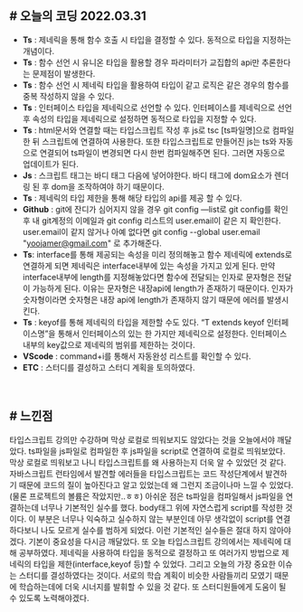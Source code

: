 ## # 오늘의 코딩 2022.03.31
- **Ts** : 제네릭을 통해 함수 호출 시 타입을 결정할 수 있다. 동적으로 타입을 지정하는 개념이다.
- **Ts** : 함수 선언 시 유니온 타입을 활용할 경우 파라미터가 교집합의 api만 추론한다는 문제점이 발생한다.
- **Ts** : 함수 선언 시 제네릭 타입을 활용하여 타입이 같고 로직은 같은 경우의 함수를 중복 작성하지 않을 수 있다.
- **Ts** : 인터페이스 타입을 제네릭으로 선언할 수 있다. 인터페이스를 제네릭으로 선언 후 속성의 타입을 제네릭으로 설정하면 동적으로 타입을 지정할 수 있다.
- **Ts** : html문서와 연결할 때는 타입스크립트 작성 후 js로 tsc [ts파일명]으로 컴파일한 뒤 스크립트에 연결하여 사용한다. 또한 타입스크립트로 만들어진 js는 ts와 자동으로 연결되어 ts파일이 변경되면 다시 한번 컴파일해주면 된다. 그러면 자동으로 업데이트가 된다.
- **Js** : 스크립트 태그는 바디 태그 다음에 넣어야한다. 바디 태그에 dom요소가 렌더링 된 후 dom을 조작하여야 하기 때문이다.
- **Ts** : 제네릭의 타입 제한을 통해 해당 타입의 api를 제공 할 수 있다.
- **Github** : git에 잔디가 심어지지 않을 경우 git config —list로 git config를 확인 후 내 git계정의 이메일과 git config 리스트의 user.email이 같은 지 확인한다. user.email이 같지 않거나 아예 없다면 git config --global user.email "yoojamer@gmail.com" 로 추가해준다.
- **Ts**: interface를 통해 제공되는 속성을 미리 정의해놓고 함수 제네릭에 extends로 연결하게 되면 제네릭은 interface내부에 있는 속성을 가지고 있게 된다. 만약 interface내부에 length를 지정해놓았다면 함수에 전달되는 인자로 문자형은 전달이 가능하게 된다. 이유는 문자형은 내장api에 length가 존재하기 때문이다. 인자가 숫자형이라면 숫자형은 내장 api에 length가 존재하지 않기 때문에 에러를 발생시킨다.
- **Ts** : keyof를 통해 제네릭의 타입을 제한할 수도 있다. “T extends keyof 인터페이스명”을 통해서 인터페이스의 있는 한 가지만 제네릭으로 설정한다. 인터페이스 내부의 key값으로 제네릭의 범위를 제한하는 것이다.
- **VScode** : command+i를 통해서 자동완성 리스트를 확인할 수 있다.
- **ETC** : 스터디를 결성하고 스터디 계획을 토의하였다.

<br>

## # 느낀점
타입스크립트 강의만 수강하며 막상 로컬로 띄워보지도 않았다는 것을 오늘에서야 깨달았다. ts파일을 js파일로 컴파일한 후 js파일을 script로 연결하여 로컬로 띄워보았다.
막상 로컬로 띄워보고 나니 타입스크립트를 왜 사용하는지 더욱 알 수 있었던 것 같다. 자바스크립트 런타임에서 발견할 에러들을 타입스크립트는 코드 작성단계에서 발견하기 때문에 코드의 질이 높아진다고 알고 있었는데 왜 그런지 조금이나마 느낄 수 있었다. (물론 프로젝트의 볼륨은 작았지만..ㅎㅎ)
아쉬운 점은 ts파일을 컴파일해서 js파일을 연결하는데 너무나 기본적인 실수를 했다. body태그 위에 자연스럽게 script를 작성한 것이다.
이 부분은 너무나 익숙하고 실수하지 않는 부분인데 아무 생각없이 script를 연결하다보니 나도 모르게 실수를 범하게 되었다. 이런 기본적인 실수들은 절대 하지 않아야겠다.
기본이 중요성을 다시금 깨달았다. 또 오늘 타입스크립트 강의에서는 제네릭에 대해 공부하였다. 제네릭을 사용하여 타입을 동적으로 결정하고 또 여러가지 방법으로 제네릭의 타입을 제한(interface,keyof 등)할 수 있었다. 그리고 오늘의 가장 중요한 이슈는 스터디를 결성하였다는 것이다.
서로의 학습 계획이 비슷한 사람들끼리 모였기 때문에 학습하는데에 더욱 시너지를 발휘할 수 있을 것 같다. 또 스터디원들에게 도움이 될 수 있도록 노력해야겠다.
